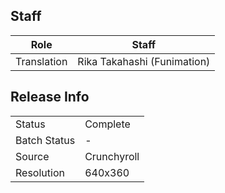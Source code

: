 ## Staff

| Role              | Staff                               |
|-------------------|-------------------------------------|
| Translation       | Rika Takahashi (Funimation)         |


## Release Info

|              |              |
|--------------|--------------|
| Status       | Complete     |
| Batch Status | -            |
| Source       | Crunchyroll  |
| Resolution   | 640x360      |
